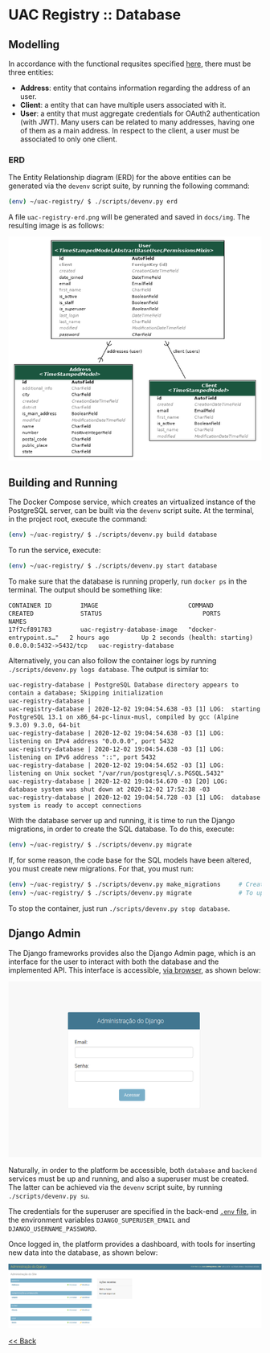 # UAC Registry :: Database

## Modelling

In accordance with the functional requsites specified [here](../../docs/pdf/tech_assessment.pdf), there must be three entities:

* **Address**: entity that contains information regarding the address of an user.
* **Client**: a entity that can have multiple users associated with it.
* **User**: a entity that must aggregate credentials for OAuth2 authentication (with JWT). Many users can be related to many addresses,
having one of them as a main address. In respect to the client, a user must be associated to only one client.

### ERD

The Entity Relationship diagram (ERD) for the above entities can be generated via the `devenv` script suite, by running the following command:

```bash
(env) ~/uac-registry/ $ ./scripts/devenv.py erd
```

A file `uac-registry-erd.png` will be generated and saved in `docs/img`. The resulting image is as follows:

<span style="display:block;text-align:center">![arch](../../docs/img/uac-registry-erd.png)</span>

## Building and Running

The Docker Compose service, which creates an virtualized instance of the PostgreSQL server, can be built via the `devenv` script suite.
At the terminal, in the project root, execute the command:

```bash
(env) ~/uac-registry/ $ ./scripts/devenv.py build database
```

To run the service, execute:

```bash
(env) ~/uac-registry/ $ ./scripts/devenv.py start database
```

To make sure that the database is running properly, run `docker ps` in the terminal. The output should be something like:

```
CONTAINER ID        IMAGE                         COMMAND                  CREATED             STATUS                            PORTS                    NAMES
17f7cf891783        uac-registry-database-image   "docker-entrypoint.s…"   2 hours ago         Up 2 seconds (health: starting)   0.0.0.0:5432->5432/tcp   uac-registry-database
```

Alternatively, you can also follow the container logs by running `./scripts/devenv.py logs database`. The output is similar to:
```
uac-registry-database | PostgreSQL Database directory appears to contain a database; Skipping initialization
uac-registry-database | 
uac-registry-database | 2020-12-02 19:04:54.638 -03 [1] LOG:  starting PostgreSQL 13.1 on x86_64-pc-linux-musl, compiled by gcc (Alpine 9.3.0) 9.3.0, 64-bit
uac-registry-database | 2020-12-02 19:04:54.638 -03 [1] LOG:  listening on IPv4 address "0.0.0.0", port 5432
uac-registry-database | 2020-12-02 19:04:54.638 -03 [1] LOG:  listening on IPv6 address "::", port 5432
uac-registry-database | 2020-12-02 19:04:54.652 -03 [1] LOG:  listening on Unix socket "/var/run/postgresql/.s.PGSQL.5432"
uac-registry-database | 2020-12-02 19:04:54.670 -03 [20] LOG:  database system was shut down at 2020-12-02 17:52:38 -03
uac-registry-database | 2020-12-02 19:04:54.728 -03 [1] LOG:  database system is ready to accept connections
```

With the database server up and running, it is time to run the Django migrations, in order to create the SQL database.
To do this, execute:
```bash
(env) ~/uac-registry/ $ ./scripts/devenv.py migrate
```

If, for some reason, the code base for the SQL models have been altered, you must create new migrations. For that, you must run:
```bash
(env) ~/uac-registry/ $ ./scripts/devenv.py make_migrations     # Create new migration files
(env) ~/uac-registry/ $ ./scripts/devenv.py migrate             # To update the SQL structure in the server
```

To stop the container, just run `./scripts/devenv.py stop database`.

## Django Admin

The Django frameworks provides also the Django Admin page, which is an interface for the user to interact with both the database and the implemented API.
This interface is accessible, [via browser](http://localhost:8080/admin), as shown below:

<span style="display:block;text-align:center">![arch](../../docs/img/django_admin.png)</span>

Naturally, in order to the platform be accessible, both `database` and `backend` services must be up and running, and also a superuser must be created.
The latter can be achieved via the `devenv` script suite, by running `./scripts/devenv.py su`.

The credentials for the superuser are specified in the back-end [`.env` file](../backend/docker/.backend.env), in the environment variables `DJANGO_SUPERUSER_EMAIL` and
`DJANGO_USERNAME_PASSWORD`.

Once logged in, the platform provides a dashboard, with tools for inserting new data into the database, as shown below:

<span style="display:block;text-align:center">![arch](../../docs/img/django_admin_dashboard.png)</span>

[<< Back](../../README.md)